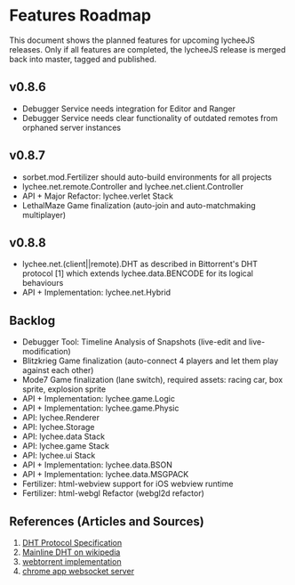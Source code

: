 
# Features Roadmap

This document shows the planned features for upcoming lycheeJS releases.
Only if all features are completed, the lycheeJS release is merged
back into master, tagged and published.


## v0.8.6

- Debugger Service needs integration for Editor and Ranger
- Debugger Service needs clear functionality of outdated remotes from orphaned server instances


## v0.8.7

- sorbet.mod.Fertilizer should auto-build environments for all projects
- lychee.net.remote.Controller and lychee.net.client.Controller
- API + Major Refactor: lychee.verlet Stack
- LethalMaze Game finalization (auto-join and auto-matchmaking multiplayer)


## v0.8.8

- lychee.net.(client||remote).DHT as described in Bittorrent's DHT protocol [1] which extends lychee.data.BENCODE for its logical behaviours
- API + Implementation: lychee.net.Hybrid


## Backlog

- Debugger Tool: Timeline Analysis of Snapshots (live-edit and live-modification)
- Blitzkrieg Game finalization (auto-connect 4 players and let them play against each other)
- Mode7 Game finalization (lane switch), required assets: racing car, box sprite, explosion sprite
- API + Implementation: lychee.game.Logic
- API + Implementation: lychee.game.Physic
- API: lychee.Renderer
- API: lychee.Storage
- API: lychee.data Stack
- API: lychee.game Stack
- API: lychee.ui Stack
- API + Implementation: lychee.data.BSON
- API + Implementation: lychee.data.MSGPACK
- Fertilizer: html-webview support for iOS webview runtime
- Fertilizer: html-webgl Refactor (webgl2d refactor)


## References (Articles and Sources)

1. [DHT Protocol Specification](http://www.bittorrent.org/beps/bep_0005.html)
2. [Mainline DHT on wikipedia](http://en.wikipedia.org/wiki/Mainline_DHT#Routing_Table)
3. [webtorrent implementation](https://github.com/feross/bittorrent-dht)
4. [chrome app websocket server](https://github.com/GoogleChrome/chrome-app-samples/tree/master/samples/websocket-server)

